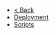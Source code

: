 <!-- docs/operations/_sidebar.md -->

* [< Back](/)
* [Deployment](/operations/deployment.md)
* [Scripts](/operations/scripts.md)
